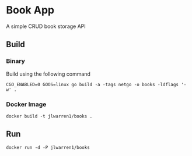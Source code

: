 # Book App

A simple CRUD book storage API


## Build

### Binary
Build using the following command

```
CGO_ENABLED=0 GOOS=linux go build -a -tags netgo -o books -ldflags '-w' .
``` 

### Docker Image
```
docker build -t jlwarren1/books .
```

## Run
```
docker run -d -P jlwarren1/books
```